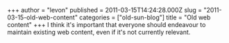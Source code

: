 +++
author = "levon"
published = 2011-03-15T14:24:28.000Z
slug = "2011-03-15-old-web-content"
categories = ["old-sun-blog"]
title = "Old web content"
+++
I think it's important that everyone should endeavour to maintain existing web content, even if it's
not currently relevant.
